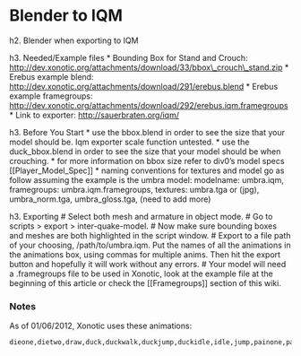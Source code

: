 Blender to IQM
==============

h2. Blender when exporting to IQM

h3. Needed/Example files
 \* Bounding Box for Stand and Crouch: http://dev.xonotic.org/attachments/download/33/bbox\_crouch\_stand.zip
 \* Erebus example blend: http://dev.xonotic.org/attachments/download/291/erebus.blend
 \* Erebus example framegroups: http://dev.xonotic.org/attachments/download/292/erebus.iqm.framegroups
 \* Link to exporter: http://sauerbraten.org/iqm/

h3. Before You Start
 \* use the bbox.blend in order to see the size that your model should be. Iqm exporter scale function untested.
 \* use the duck\_bbox.blend in order to see the size that your model should be when crouching.
 \* for more information on bbox size refer to div0’s model specs [[Player\_Model\_Spec]]
 \* naming conventions for textures and model go as follow assuming the example is the umbra model: modelname: umbra.iqm, framegroups: umbra.iqm.framegroups, textures: umbra.tga or (jpg), umbra\_norm.tga, umbra\_gloss.tga, (need to add more)

h3. Exporting
 \# Select both mesh and armature in object mode.
 \# Go to scripts \> export \> inter-quake-model.
 \# Now make sure bounding boxes and meshes are both highlighted in the script window.
 \# Export to a file path of your choosing, /path/to/umbra.iqm. Put the names of all the animations in the animations box, using commas for multiple anims. Then hit the export button and hopefully it will work without any errors.
 \# Your model will need a .framegroups file to be used in Xonotic, look at the example file at the beginning of this article or check the [[Framegroups]] section of this wiki.

### Notes

As of 01/06/2012, Xonotic uses these animations:

    dieone,dietwo,draw,duck,duckwalk,duckjump,duckidle,idle,jump,painone,paintwo,shoot,taunt,run,runbackwards,strafeleft,straferight,deadone,deadtwo,forwardright,forwardleft,backright,backleft,melee,duckwalkbackwards,duckstrafeleft,duckstraferight,duckforwardright,duckwalkforwardleft,duckbackwardright,duckbackwardleft
